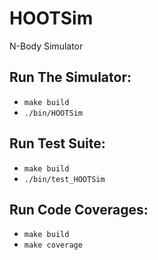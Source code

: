 # HOOTSim
N-Body Simulator

## Run The Simulator:
* `make build`
*  `./bin/HOOTSim`

## Run Test Suite:
* `make build`
* `./bin/test_HOOTSim`

## Run Code Coverages:
* `make build`
* `make coverage`
